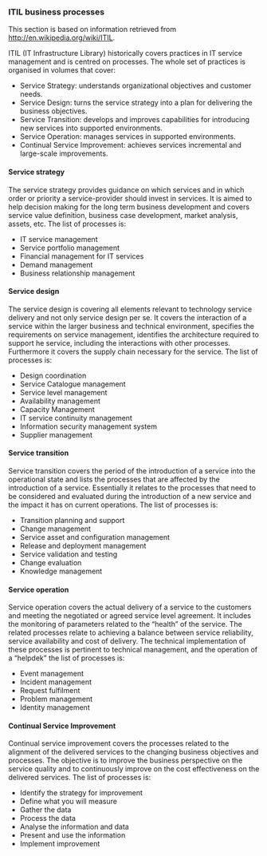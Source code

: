 ### ITIL business processes

This section is based on information retrieved from http://en.wikipedia.org/wiki/ITIL. 

ITIL (IT Infrastructure Library) historically covers practices in IT service management and is centred on processes. 
The whole set of practices is organised in volumes that cover:
*	Service Strategy: understands organizational objectives and customer needs.
*	Service Design: turns the service strategy into a plan for delivering the business objectives.
*	Service Transition: develops and improves capabilities for introducing new services into supported environments.
*	Service Operation: manages services in supported environments.
*	Continual Service Improvement: achieves services incremental and large-scale improvements.

#### Service strategy
The service strategy provides guidance on which services and in which order or priority a service-provider should invest in services. It is aimed to help decision making for the long term business development and covers service value definition, business case development, market analysis, assets, etc. The list of processes is:
*	IT service management
*	Service portfolio management
*	Financial management for IT services
*	Demand management
*	Business relationship management

#### Service design
The service design is covering all elements relevant to technology service delivery and not only service design per se. It covers the interaction of a service within the larger business and technical environment, specifies the requirements on service management, identifies the architecture required to support he service, including the interactions with other processes. Furthermore it covers the supply chain necessary for the service. The list of processes is:
*	Design coordination
*	Service Catalogue management
*	Service level management
*	Availability management
*	Capacity Management
*	IT service continuity management
*	Information security management system
*	Supplier management

#### Service transition
Service transition covers the period of the introduction of a service into the operational state and lists the processes that are affected by the introduction of a service. Essentially it relates to the processes that need to be considered and evaluated during the introduction of a new service and the impact it has on current operations. The list of processes is:
*	Transition planning and support
*	Change management
*	Service asset and configuration management
*	Release and deployment management
*	Service validation and testing
*	Change evaluation
*	Knowledge management

#### Service operation
Service operation covers the actual delivery of a service to the customers and meeting the negotiated or agreed service level agreement. It includes the monitoring of parameters related to the “health” of the service. The related processes relate to achieving a balance between service reliability, service availability and cost of delivery. The technical implementation of these processes is pertinent to technical management, and the operation of a “helpdek” the list of processes is:
*	Event management
* Incident management
*	Request fulfilment
*	Problem management
*	Identity management

#### Continual Service Improvement
Continual service improvement covers the processes related to the alignment of the delivered services to the changing business objectives and processes. The objective is to improve the business perspective on the service quality and to continuously improve on the cost effectiveness on the delivered services. The list of processes is:
*	Identify the strategy for improvement
*	Define what you will measure
*	Gather the data
*	Process the data
*	Analyse the information and data
*	Present and use the information
*	Implement improvement



